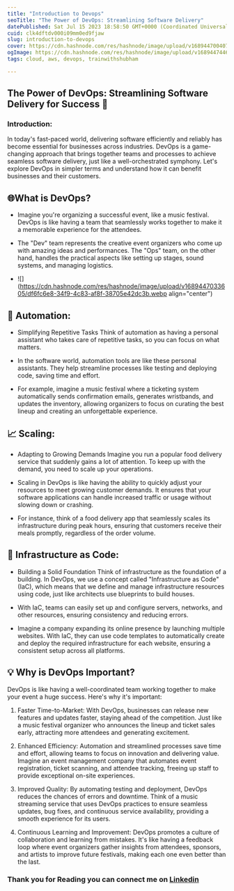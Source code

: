 ```yaml
---
title: "Introduction to Devops"
seoTitle: "The Power of DevOps: Streamlining Software Delivery"
datePublished: Sat Jul 15 2023 18:58:50 GMT+0000 (Coordinated Universal Time)
cuid: clk4dftdv000i09mm0ed9fjaw
slug: introduction-to-devops
cover: https://cdn.hashnode.com/res/hashnode/image/upload/v1689447004071/f4a3616f-eb68-4e07-835e-d242c5d4a293.avif
ogImage: https://cdn.hashnode.com/res/hashnode/image/upload/v1689447446975/12028224-f7d9-4cff-b8ec-ceffa1203aa8.avif
tags: cloud, aws, devops, trainwithshubham

---
```


## The Power of DevOps: Streamlining Software Delivery for Success 🚀

### Introduction:

In today's fast-paced world, delivering software efficiently and reliably has become essential for businesses across industries. DevOps is a game-changing approach that brings together teams and processes to achieve seamless software delivery, just like a well-orchestrated symphony. Let's explore DevOps in simpler terms and understand how it can benefit businesses and their customers.

## 🌐What is DevOps?

* Imagine you're organizing a successful event, like a music festival. DevOps is like having a team that seamlessly works together to make it a memorable experience for the attendees.
    
* The "Dev" team represents the creative event organizers who come up with amazing ideas and performances. The "Ops" team, on the other hand, handles the practical aspects like setting up stages, sound systems, and managing logistics.
    
* ![](https://cdn.hashnode.com/res/hashnode/image/upload/v1689447033605/df6fc6e8-34f9-4c83-af8f-38705e42dc3b.webp align="center")
    

## 🤖 Automation:

* Simplifying Repetitive Tasks Think of automation as having a personal assistant who takes care of repetitive tasks, so you can focus on what matters.
    
* In the software world, automation tools are like these personal assistants. They help streamline processes like testing and deploying code, saving time and effort.
    
* For example, imagine a music festival where a ticketing system automatically sends confirmation emails, generates wristbands, and updates the inventory, allowing organizers to focus on curating the best lineup and creating an unforgettable experience.
    

## 📈 Scaling:

* Adapting to Growing Demands Imagine you run a popular food delivery service that suddenly gains a lot of attention. To keep up with the demand, you need to scale up your operations.
    
* Scaling in DevOps is like having the ability to quickly adjust your resources to meet growing customer demands. It ensures that your software applications can handle increased traffic or usage without slowing down or crashing.
    
* For instance, think of a food delivery app that seamlessly scales its infrastructure during peak hours, ensuring that customers receive their meals promptly, regardless of the order volume.
    

## 🏢 Infrastructure as Code:

* Building a Solid Foundation Think of infrastructure as the foundation of a building. In DevOps, we use a concept called "Infrastructure as Code" (IaC), which means that we define and manage infrastructure resources using code, just like architects use blueprints to build houses.
    
* With IaC, teams can easily set up and configure servers, networks, and other resources, ensuring consistency and reducing errors.
    
* Imagine a company expanding its online presence by launching multiple websites. With IaC, they can use code templates to automatically create and deploy the required infrastructure for each website, ensuring a consistent setup across all platforms.
    

## 💡 Why is DevOps Important?

DevOps is like having a well-coordinated team working together to make your event a huge success. Here's why it's important:

1. Faster Time-to-Market: With DevOps, businesses can release new features and updates faster, staying ahead of the competition. Just like a music festival organizer who announces the lineup and ticket sales early, attracting more attendees and generating excitement.
    
2. Enhanced Efficiency: Automation and streamlined processes save time and effort, allowing teams to focus on innovation and delivering value. Imagine an event management company that automates event registration, ticket scanning, and attendee tracking, freeing up staff to provide exceptional on-site experiences.
    
3. Improved Quality: By automating testing and deployment, DevOps reduces the chances of errors and downtime. Think of a music streaming service that uses DevOps practices to ensure seamless updates, bug fixes, and continuous service availability, providing a smooth experience for its users.
    
4. Continuous Learning and Improvement: DevOps promotes a culture of collaboration and learning from mistakes. It's like having a feedback loop where event organizers gather insights from attendees, sponsors, and artists to improve future festivals, making each one even better than the last.
    

### Thank you for Reading you can connect me on [Linkedin](https://www.linkedin.com/in/nirmal-mahale-605565215/)
